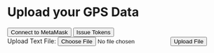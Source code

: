 <html lang="en">

<head>
    <meta charset="UTF-8">
    <meta name="viewport" content="width=device-width, initial-scale=1.0">
    <title>Welcome Page</title>
    <!-- Connect Metamask -->
    <script src="https://cdn.jsdelivr.net/npm/@metamask/detect-provider"></script>
    <script src="https://code.jquery.com/jquery-3.6.4.min.js"></script>
    <script src="https://cdn.ethers.io/lib/ethers-5.0.umd.min.js"></script>
</head>

<body>
    <h1>Upload your GPS Data</h1>
    <div>
        <button id="connectButton" onclick="connect()">Connect to MetaMask</button>
        <button onclick="issueTokens()">Issue Tokens</button>
    </div>
    <div>
        <label for="fileInput">Upload Text File:</label>
        <input type="file" id="fileInput" accept=".txt" />
        <button onclick="uploadFile()">Upload File</button>
    </div>
    <script>
        let selectedAccount = 0;
        let signer = new ethers.providers.Web3Provider(window.ethereum).getSigner();
        // Check if MetaMask is installed
        async function connect() {
            if (typeof window.ethereum !== 'undefined') {
            const connectButton = document.getElementById('connectButton');
            // Handle button click event
            connectButton.addEventListener('click', async () => {
                try {
                    // Request account access if needed
                    await window.ethereum.request({ method: 'eth_requestAccounts' });
                    // Now MetaMask is connected, you can use window.ethereum to interact with the wallet
                    // For example, you can get the selected account:
                    const accounts = await window.ethereum.request({ method: 'eth_accounts' });
                    selectedAccount = accounts[0];
                    console.log('Connected to MetaMask with account:', selectedAccount);
                    // You can now perform actions with the connected account or interact with a smart contract
                } catch (error) {
                    console.error('Error connecting to MetaMask:', error);
                }
            });
            } else {
                console.error('MetaMask is not installed. Please install it to use this feature.');
            }
        }
        async function issueTokens() {
            const contractAddress = "0xc9cAA4263F8D662182a09a7d364BaE99BBeec719";
            // Connect to the deployed contract
            const trailblazeContract = new ethers.Contract(
                contractAddress,
                ['function mintTokens(address to, uint256 amount)'],
                signer
            );
            const toAddress = "0xfb3131da44E49C060fc15FfaA9d8c54412C1468A";
            const amount = 1; // Assuming 18 decimals
            // Send transaction
            const tx = await trailblazeContract.mintTokens(toAddress, amount);
            // Wait for the transaction to be mined
            await tx.wait();
            console.log(`${amount} tokens sent to ${toAddress}`);
        }

</script>
</body>


</html>
